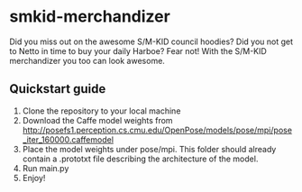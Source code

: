 # smkid-merchandizer
Did you miss out on the awesome S/M-KID council hoodies? Did you not get to Netto in time to buy your daily Harboe? Fear not! With the S/M-KID merchandizer you too can look awesome.

## Quickstart guide

1. Clone the repository to your local machine
2. Download the Caffe model weights from http://posefs1.perception.cs.cmu.edu/OpenPose/models/pose/mpi/pose_iter_160000.caffemodel
3. Place the model weights under pose/mpi. This folder should already contain a .prototxt file describing the architecture of the model.
4. Run main.py
5. Enjoy!
